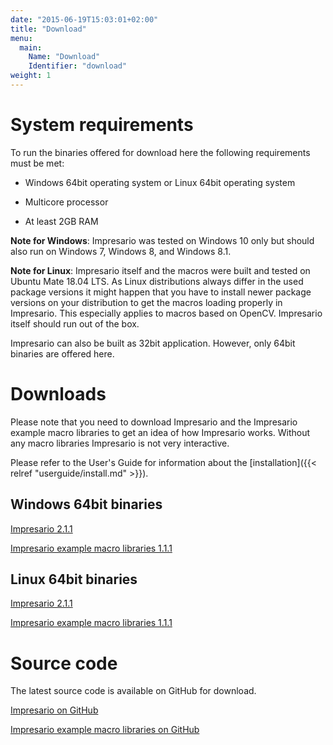 ```yaml
---
date: "2015-06-19T15:03:01+02:00"
title: "Download"
menu: 
  main:
    Name: "Download"
    Identifier: "download"
weight: 1
---
```


# System requirements
To run the binaries offered for download here the following requirements must be met:

* Windows 64bit operating system or Linux 64bit operating system
  
* Multicore processor

* At least 2GB RAM

**Note for Windows**: Impresario was tested on Windows 10 only but should also run on Windows 7, Windows 8, 
and Windows 8.1.

**Note for Linux**: Impresario itself and the macros were built and tested on Ubuntu Mate 18.04 LTS. 
As Linux distributions always differ in the used package versions it might happen 
that you have to install newer package versions on your distribution to get the macros loading properly in Impresario. 
This especially applies to macros based on OpenCV. Impresario itself should run out of the box.

Impresario can also be built as 32bit application. However, only 64bit binaries are offered here.

# Downloads

Please note that you need to download Impresario and the Impresario example macro libraries to get an idea
of how Impresario works. Without any macro libraries Impresario is not very interactive.

Please refer to the User's Guide for information about the [installation]({{< relref "userguide/install.md" >}}).

## Windows 64bit binaries
[Impresario 2.1.1](https://github.com/llibuda/impresario/releases/download/2.1.1/Impresario-win64-2.1.1.exe)

[Impresario example macro libraries 1.1.1](https://github.com/llibuda/impresario-macros/releases/download/1.1.1/ImpresarioMacros-win64-1.1.1.exe)

## Linux 64bit binaries
[Impresario 2.1.1](https://github.com/llibuda/impresario/releases/download/2.1.1/Impresario-linux64-2.1.1.run)

[Impresario example macro libraries 1.1.1](https://github.com/llibuda/impresario-macros/releases/download/1.1.1/ImpresarioMacros-linux64-1.1.1.run)

# Source code
The latest source code is available on GitHub for download.

[Impresario on GitHub](https://github.com/llibuda/impresario)

[Impresario example macro libraries on GitHub](https://github.com/llibuda/impresario-macros)
